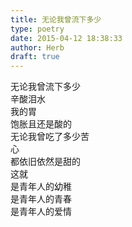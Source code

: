 ```yaml
---  
title: 无论我曾流下多少  
type: poetry  
date: 2015-04-12 18:38:33  
author: Herb  
draft: true
---  
```

无论我曾流下多少  
辛酸泪水  
我的胃  
饱胀且还是酸的  
无论我曾吃了多少苦  
心  
都依旧依然是甜的  
这就  
是青年人的幼稚  
是青年人的青春  
是青年人的爱情